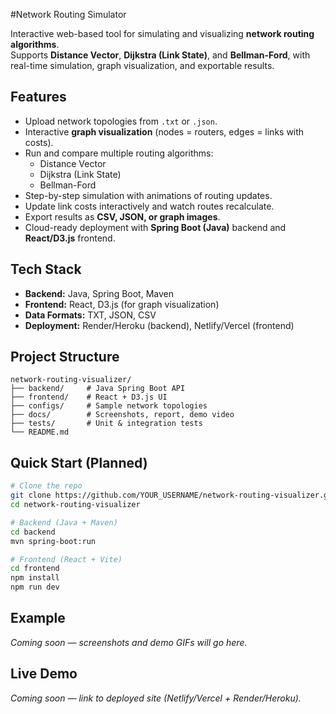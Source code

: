 #Network Routing Simulator

Interactive web-based tool for simulating and visualizing **network routing algorithms**.  
Supports **Distance Vector**, **Dijkstra (Link State)**, and **Bellman-Ford**, with real-time simulation, graph visualization, and exportable results.


## Features
- Upload network topologies from `.txt` or `.json`.
- Interactive **graph visualization** (nodes = routers, edges = links with costs).
- Run and compare multiple routing algorithms:
  - Distance Vector
  - Dijkstra (Link State)
  - Bellman-Ford
- Step-by-step simulation with animations of routing updates.
- Update link costs interactively and watch routes recalculate.
- Export results as **CSV, JSON, or graph images**.
- Cloud-ready deployment with **Spring Boot (Java)** backend and **React/D3.js** frontend.


## Tech Stack
- **Backend:** Java, Spring Boot, Maven  
- **Frontend:** React, D3.js (for graph visualization)  
- **Data Formats:** TXT, JSON, CSV  
- **Deployment:** Render/Heroku (backend), Netlify/Vercel (frontend)  


## Project Structure
```
network-routing-visualizer/
├── backend/     # Java Spring Boot API
├── frontend/    # React + D3.js UI
├── configs/     # Sample network topologies
├── docs/        # Screenshots, report, demo video
├── tests/       # Unit & integration tests
└── README.md
````

## Quick Start (Planned)
```bash
# Clone the repo
git clone https://github.com/YOUR_USERNAME/network-routing-visualizer.git
cd network-routing-visualizer

# Backend (Java + Maven)
cd backend
mvn spring-boot:run

# Frontend (React + Vite)
cd frontend
npm install
npm run dev
````

##  Example

*Coming soon — screenshots and demo GIFs will go here.*

## Live Demo

*Coming soon — link to deployed site (Netlify/Vercel + Render/Heroku).*